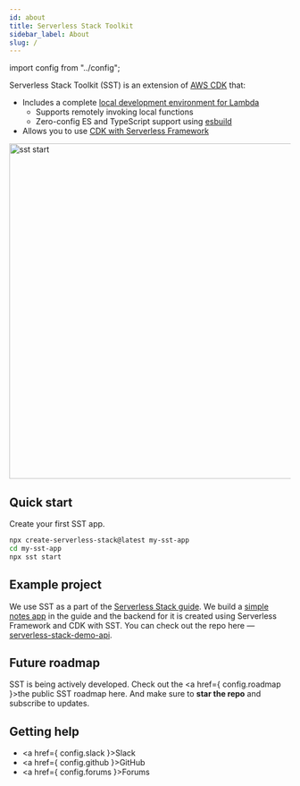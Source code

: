 ```yaml
---
id: about
title: Serverless Stack Toolkit
sidebar_label: About
slug: /
---
```


import config from "../config";

Serverless Stack Toolkit (SST) is an extension of [AWS CDK](https://aws.amazon.com/cdk/) that:

- Includes a complete [local development environment for Lambda](working-locally.md)
  - Supports remotely invoking local functions
  - Zero-config ES and TypeScript support using [esbuild](https://esbuild.github.io)
- Allows you to use [CDK with Serverless Framework](https://serverless-stack.com/chapters/using-aws-cdk-with-serverless-framework.html)

<p>
<img src="https://d1ne2nltv07ycv.cloudfront.net/SST/sst-start-demo/sst-start-demo-1356x790.gif" width="600" alt="sst start" />
</p>

## Quick start

Create your first SST app.

```bash
npx create-serverless-stack@latest my-sst-app
cd my-sst-app
npx sst start
```

## Example project

We use SST as a part of the [Serverless Stack guide](https://serverless-stack.com). We build a [simple notes app](http://demo2.serverless-stack.com/) in the guide and the backend for it is created using Serverless Framework and CDK with SST. You can check out the repo here — [serverless-stack-demo-api](https://github.com/AnomalyInnovations/serverless-stack-demo-api).

## Future roadmap

SST is being actively developed. Check out the <a href={ config.roadmap }>the public SST roadmap here</a>. And make sure to **star the repo** and subscribe to updates.


## Getting help

- <a href={ config.slack }>Slack</a>
- <a href={ config.github }>GitHub</a>
- <a href={ config.forums }>Forums</a>
